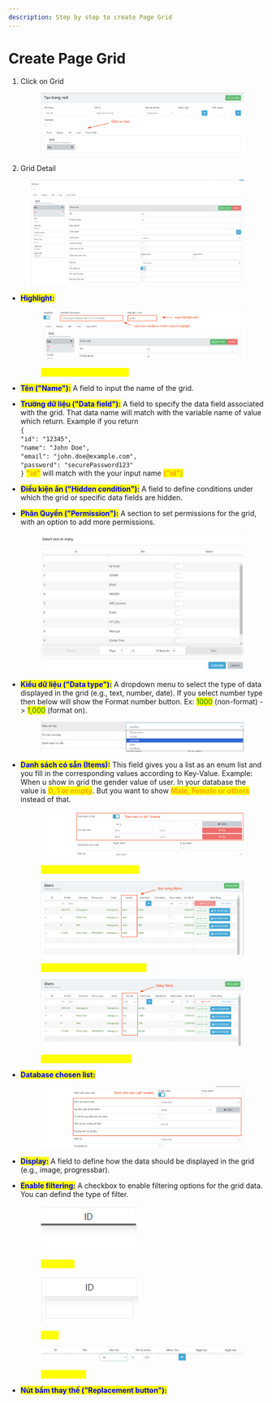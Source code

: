 ```yaml
---
description: Step by step to create Page Grid
---
```


# Create Page Grid

1.  Click on Grid

    <figure><img src="../.gitbook/assets/image (15).png" alt=""><figcaption></figcaption></figure>
2. Grid Detail

<figure><img src="../.gitbook/assets/image (29).png" alt=""><figcaption></figcaption></figure>

*   <mark style="color:blue;">**Highlight:**</mark>&#x20;

    <figure><img src="../.gitbook/assets/image (16).png" alt=""><figcaption><p><mark style="color:yellow;"><strong>After enabled "Highlight"</strong></mark></p></figcaption></figure>
* <mark style="color:blue;">**Tên ("Name"):**</mark> A field to input the name of the grid.
* <mark style="color:blue;">**Trường dữ liệu ("Data field"):**</mark> A field to specify the data field associated with the grid. That data name will match with the variable name of value which return. Example if you return\
  `{` \
  `"id": "12345",` \
  `"name": "John Doe",` \
  `"email": "john.doe@example.com",` \
  `"password": "securePassword123"` \
  `}` <mark style="color:orange;">**"id"**</mark> will match with the your input name <mark style="color:orange;">**("id")**</mark>
* <mark style="color:blue;">**Điều kiện ẩn ("Hidden condition"):**</mark> A field to define conditions under which the grid or specific data fields are hidden.
*   <mark style="color:blue;">**Phân Quyền ("Permission"):**</mark> A section to set permissions for the grid, with an option to add more permissions.

    <figure><img src="../.gitbook/assets/image (30).png" alt=""><figcaption></figcaption></figure>
*   <mark style="color:blue;">**Kiểu dữ liệu ("Data type"):**</mark> A dropdown menu to select the type of data displayed in the grid (e.g., text, number, date). If you select number type then below will show the Format number button. Ex: <mark style="color:green;">1000</mark> (non-format) -> <mark style="color:green;">1,000</mark> (format on).

    <figure><img src="../.gitbook/assets/image (31).png" alt=""><figcaption></figcaption></figure>
*   <mark style="color:blue;">**Danh sách có sẵn (Items):**</mark> This field gives you a list as an enum list and you fill in the corresponding values ​​according to Key-Value. Example: When u show in grid the gender value of user. In your database the value is <mark style="color:orange;">**0, 1 or empty**</mark>. But you want to show <mark style="color:orange;">**Male, Female or others**</mark> instead of that.

    <figure><img src="../.gitbook/assets/image (17).png" alt=""><figcaption><p><mark style="color:yellow;"><strong>"Danh sách có sẵn" enabled</strong></mark></p></figcaption></figure>

    <figure><img src="../.gitbook/assets/image (18).png" alt=""><figcaption><p><mark style="color:yellow;"><strong>Non using "Danh sách có sẵn"</strong></mark> </p></figcaption></figure>

    <figure><img src="../.gitbook/assets/image (19).png" alt=""><figcaption><p><mark style="color:yellow;"><strong>Using "Danh sách có sẵn"</strong></mark> </p></figcaption></figure>
*   <mark style="color:blue;">**Database chosen list:**</mark>

    <figure><img src="../.gitbook/assets/image (20).png" alt=""><figcaption></figcaption></figure>
* <mark style="color:blue;">**Display:**</mark> A field to define how the data should be displayed in the grid (e.g., image, progressbar).
*   <mark style="color:blue;">**Enable filtering:**</mark> A checkbox to enable filtering options for the grid data. You can defind the type of filter.

    <figure><img src="../.gitbook/assets/image (32).png" alt=""><figcaption><p><mark style="color:yellow;"><strong>Non Filter</strong></mark></p></figcaption></figure>

    <figure><img src="../.gitbook/assets/image (33).png" alt=""><figcaption><p><mark style="color:yellow;"><strong>Filter</strong></mark></p></figcaption></figure>

    <figure><img src="../.gitbook/assets/image (34).png" alt=""><figcaption><p><mark style="color:yellow;"><strong>Filter Sample</strong></mark></p></figcaption></figure>
* <mark style="color:blue;">**Nút bấm thay thế ("Replacement button"):**</mark>
